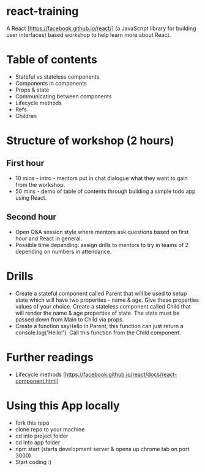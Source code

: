 # react-training
A React [https://facebook.github.io/react/] (a JavaScript library for building user interfaces) based workshop to help learn more about React.

# Table of contents
- Stateful vs stateless components
- Components in components
- Props & state
- Communicating between components
- Lifecycle methods
- Refs
- Children

# Structure of workshop (2 hours)
## First hour
- 10 mins - intro - mentors put in chat dialogue what they want to gain from the workshop.
- 50 mins - demo of table of contents through building a simple todo app using React.

## Second hour
- Open Q&A session style where mentors ask questions based on first hour and React in general.
- Possible time depending: assign drills to mentors to try in teams of 2 depending on numbers in attendance.

# Drills
- Create a stateful component called Parent that will be used to setup state which will have two properties - name & age. Give these properties values of your choice. Create a stateless component called Child that will render the name & age properties of state. The state must be passed down from Main to Child via props.
- Create a function sayHello in Parent, this function can just return a console.log('Hello!'). Call this function from the Child component.

# Further readings
- Lifecycle methods [https://facebook.github.io/react/docs/react-component.html]

# Using this App locally
- fork this repo
- clone repo to your machine
- cd into project folder
- cd into app folder
- npm start (starts development server & opens up chrome tab on port 3000)
- Start coding :)
